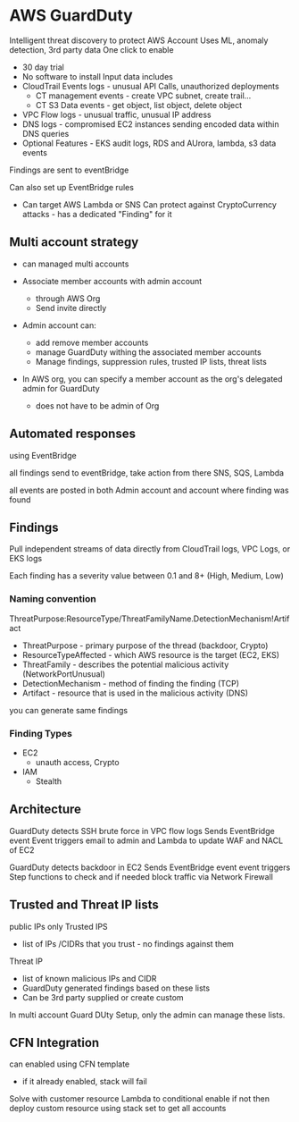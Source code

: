 # AWS GuardDuty
Intelligent threat discovery to protect AWS Account
Uses ML, anomaly detection, 3rd party data
One click to enable
* 30 day trial
* No software to install
Input data includes
* CloudTrail Events logs - unusual API Calls, unauthorized deployments
    * CT management events - create VPC subnet, create trail... 
    * CT S3 Data events - get object, list object, delete object
* VPC Flow logs - unusual traffic, unusual IP address
* DNS logs - compromised EC2 instances sending encoded data within DNS queries
* Optional Features - EKS audit logs, RDS and AUrora, lambda, s3 data events

Findings are sent to eventBridge

Can also set up EventBridge rules
* Can target AWS Lambda or SNS
Can protect against CryptoCurrency attacks - has a dedicated "Finding" for it

## Multi account strategy
* can managed multi accounts
* Associate member accounts with admin account 
    * through AWS Org
    * Send invite directly
* Admin account can: 
    * add remove member accounts
    * manage GuardDuty withing the associated member accounts
    * Manage findings, suppression rules, trusted IP lists, threat lists

* In AWS org, you can specify a member account as the org's delegated admin for GuardDuty
    * does not have to be admin of Org

## Automated responses
using EventBridge

all findings send to eventBridge, take action from there
SNS, SQS, Lambda

all events are posted in both Admin account and account where finding was found

## Findings
Pull independent streams of data directly from CloudTrail logs, VPC Logs, or EKS logs

Each finding has a severity value between 0.1 and 8+ (High, Medium, Low) 

### Naming convention
ThreatPurpose:ResourceType/ThreatFamilyName.DetectionMechanism!Artifact
* ThreatPurpose - primary purpose of the thread (backdoor, Crypto) 
* ResourceTypeAffected - which AWS resource is the target (EC2, EKS)
* ThreatFamily - describes the potential malicious activity (NetworkPortUnusual)
* DetectionMechanism - method of finding the finding (TCP) 
* Artifact - resource that is used in the malicious activity (DNS)

you can generate same findings

### Finding Types
* EC2
    * unauth access, Crypto
* IAM 
    * Stealth


## Architecture
GuardDuty detects SSH brute force in VPC flow logs
Sends EventBridge event
Event triggers email to admin and Lambda to update WAF and NACL of EC2

GuardDuty detects backdoor in EC2
Sends EventBridge event
event triggers Step functions to check and if needed block traffic via Network Firewall

## Trusted and Threat IP lists
public IPs only
Trusted IPS
* list of IPs /CIDRs that you trust - no findings against them

Threat IP 
* list of known malicious IPs and CIDR
* GuardDuty generated findings based on these lists
* Can be 3rd party supplied or create custom

In multi account Guard DUty Setup, only the admin can manage these lists.

## CFN Integration 
can enabled using CFN template
* if it already enabled, stack will fail

Solve with customer resource Lambda to conditional enable if not
then deploy custom resource using stack set to get all accounts